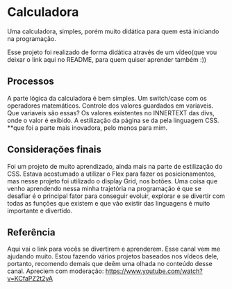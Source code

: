 # Calculadora
Uma calculadora, simples, porém muito didática para quem está iniciando na programação.

Esse projeto foi realizado de forma didática através de um vídeo(que vou deixar o link aqui no README, para quem quiser aprender também :))

## Processos

A parte lógica da calculadora é bem simples. Um switch/case com os operadores matemáticos. Controle dos valores guardados em variaveis. Que variaveis são essas? Os valores existentes no INNERTEXT das divs, onde o valor é exibido.
A estilização da página se da pela linguagem CSS. **que foi a parte mais inovadora, pelo menos para mim.

## Considerações finais

Foi um projeto de muito aprendizado, ainda mais na parte de estilização do CSS. Estava acostumado a utilizar o Flex para fazer os posicionamentos, mas nesse projeto foi utilizado o display Grid, nos botões. Uma coisa que venho aprendendo nessa minha trajetória na programação é que se desafiar é o principal fator para conseguir evoluir, explorar e se divertir com todas as funções que existem e que vão existir das linguagens é muito importante e divertido.

## Referência

Aqui vai o link para vocês se divertirem e aprenderem. Esse canal vem me ajudando muito. Estou fazendo vários projetos baseados nos vídeos dele, portanto, recomendo demais que deêm uma olhada no conteúdo desse canal.
Apreciem com moderação: https://www.youtube.com/watch?v=KCfaPZ2t2yA
